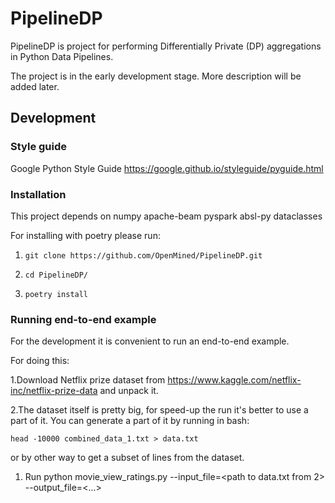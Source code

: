 # PipelineDP

PipelineDP is project for performing Differentially Private (DP) aggregations in Python Data Pipelines.

The project is in the early development stage. More description will be added later.

## Development

### Style guide

Google Python Style Guide https://google.github.io/styleguide/pyguide.html

### Installation

   This project depends on numpy apache-beam pyspark absl-py dataclasses
 
   For installing with poetry please run: 
   
   1. `git clone https://github.com/OpenMined/PipelineDP.git`
   
   2. `cd PipelineDP/`
   
   3. `poetry install `
     
   
### Running end-to-end example
For the development it is convenient to run an end-to-end example. 

For doing this:

1.Download Netflix prize dataset from https://www.kaggle.com/netflix-inc/netflix-prize-data and unpack it.

2.The dataset itself is pretty big, for speed-up the run it's better to use a
part of it. You can generate a part of it by running in bash:

   `head -10000 combined_data_1.txt > data.txt`

   or by other way to get a subset of lines from the dataset.

1. Run python movie_view_ratings.py --input_file=<path to data.txt from 2> --output_file=<...>